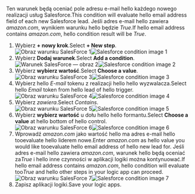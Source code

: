 <span data-ttu-id="e88c2-101">Ten warunek będą oceniać pole adresu e-mail hello każdego nowego realizacji usług Salesforce.</span><span class="sxs-lookup"><span data-stu-id="e88c2-101">This condition will evaluate hello email address field of each new Salesforce lead.</span></span> <span data-ttu-id="e88c2-102">Jeśli adres e-mail hello zawiera *amazon.com*, wynikiem warunku hello będzie *True*.</span><span class="sxs-lookup"><span data-stu-id="e88c2-102">If hello email address contains *amazon.com*, hello condition result will be *True*.</span></span>

1. <span data-ttu-id="e88c2-103">Wybierz **+ nowy krok**.</span><span class="sxs-lookup"><span data-stu-id="e88c2-103">Select **+ New step**.</span></span>  
   <span data-ttu-id="e88c2-104">![Obraz warunku SalesForce 1](./media/connectors-create-api-salesforce/condition-1.png)</span><span class="sxs-lookup"><span data-stu-id="e88c2-104">![Salesforce condition image 1](./media/connectors-create-api-salesforce/condition-1.png)</span></span>   
2. <span data-ttu-id="e88c2-105">Wybierz **Dodaj warunek**.</span><span class="sxs-lookup"><span data-stu-id="e88c2-105">Select **Add a condition**.</span></span>    
   <span data-ttu-id="e88c2-106">![Warunek SalesForce — obraz 2](./media/connectors-create-api-salesforce/condition-2.png)</span><span class="sxs-lookup"><span data-stu-id="e88c2-106">![Salesforce condition image 2](./media/connectors-create-api-salesforce/condition-2.png)</span></span>  
3. <span data-ttu-id="e88c2-107">Wybierz **wybierz wartość**.</span><span class="sxs-lookup"><span data-stu-id="e88c2-107">Select **Choose a value**.</span></span>    
   <span data-ttu-id="e88c2-108">![Obraz warunku SalesForce 3](./media/connectors-create-api-salesforce/condition-3.png)</span><span class="sxs-lookup"><span data-stu-id="e88c2-108">![Salesforce condition image 3](./media/connectors-create-api-salesforce/condition-3.png)</span></span>  
4. <span data-ttu-id="e88c2-109">Wybierz hello *E-mail* tokenu z realizacji hello hello wyzwalacza.</span><span class="sxs-lookup"><span data-stu-id="e88c2-109">Select hello *Email* token from hello lead of hello trigger.</span></span>    
   <span data-ttu-id="e88c2-110">![Obraz warunku SalesForce 4](./media/connectors-create-api-salesforce/condition-4.png)</span><span class="sxs-lookup"><span data-stu-id="e88c2-110">![Salesforce condition image 4](./media/connectors-create-api-salesforce/condition-4.png)</span></span>  
5. <span data-ttu-id="e88c2-111">Wybierz *zawiera*.</span><span class="sxs-lookup"><span data-stu-id="e88c2-111">Select *Contains*.</span></span>      
   <span data-ttu-id="e88c2-112">![Obraz warunku SalesForce 5](./media/connectors-create-api-salesforce/condition-5.png)</span><span class="sxs-lookup"><span data-stu-id="e88c2-112">![Salesforce condition image 5](./media/connectors-create-api-salesforce/condition-5.png)</span></span>  
6. <span data-ttu-id="e88c2-113">Wybierz **wybierz wartość** u dołu hello hello formantu.</span><span class="sxs-lookup"><span data-stu-id="e88c2-113">Select **Choose a value** at hello bottom of hello control.</span></span>     
   <span data-ttu-id="e88c2-114">![Obraz warunku SalesForce 6](./media/connectors-create-api-salesforce/condition-6.png)</span><span class="sxs-lookup"><span data-stu-id="e88c2-114">![Salesforce condition image 6](./media/connectors-create-api-salesforce/condition-6.png)</span></span>  
7. <span data-ttu-id="e88c2-115">Wprowadź *amazon.com* jako wartość hello ma adres e-mail hello tooevaluate hello liderem nowe.</span><span class="sxs-lookup"><span data-stu-id="e88c2-115">Enter *amazon.com* as hello value you would like tooevaluate hello email address of hello new lead for.</span></span> <span data-ttu-id="e88c2-116">Jeśli adres e-mail hello zawiera *amazon.com*, warunek hello będą oceniać za*True* i hello inne czynności w aplikacji logiki można kontynuować.</span><span class="sxs-lookup"><span data-stu-id="e88c2-116">If hello email address contains *amazon.com*, hello condition will evaluate too*True* and hello other steps in your logic app can proceed.</span></span>    
   <span data-ttu-id="e88c2-117">![Obraz warunku SalesForce 7](./media/connectors-create-api-salesforce/condition-7.png)</span><span class="sxs-lookup"><span data-stu-id="e88c2-117">![Salesforce condition image 7](./media/connectors-create-api-salesforce/condition-7.png)</span></span>  
8. <span data-ttu-id="e88c2-118">Zapisz aplikacji logiki.</span><span class="sxs-lookup"><span data-stu-id="e88c2-118">Save your logic apps.</span></span>  

